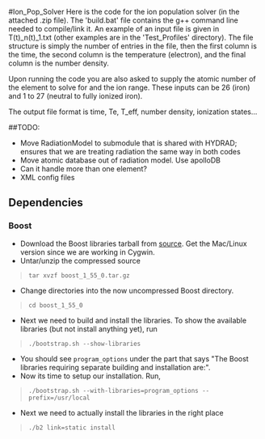 #Ion\_Pop\_Solver
Here is the code for the ion population solver (in the attached .zip file). The 'build.bat' file contains the g++ command line needed to compile/link it. An example of an input file is given in T(t)_n(t)_1.txt (other examples are in the 'Test_Profiles' directory). The file structure is simply the number of entries in the file, then the first column is the time, the second column is the temperature (electron), and the final column is the number density.

Upon running the code you are also asked to supply the atomic number of the element to solve for and the ion range. These inputs can be 26 (iron) and 1 to 27 (neutral to fully ionized iron).

The output file format is time, Te, T_eff, number density, ionization states...

##TODO:
 + Move RadiationModel to submodule that is shared with HYDRAD; ensures that we are 
treating radiation the same way in both codes
 + Move atomic database out of radiation model. Use apolloDB
 + Can it handle more than one element?
 + XML config files
 
## Dependencies
### Boost

 + Download the Boost libraries tarball from [source](http://www.boost.org/doc/libs/1_55_0/more/getting_started/unix-variants.html). Get the Mac/Linux version since we are working in Cygwin.
 + Untar/unzip the compressed source
 > `tar xvzf boost_1_55_0.tar.gz`
 + Change directories into the now uncompressed Boost directory.
 > `cd boost_1_55_0`
 + Next we need to build and install the libraries. To show the available libraries (but not install anything yet), run
 > `./bootstrap.sh --show-libraries`
 + You should see `program_options` under the part that says "The Boost libraries requiring separate building and installation are:".
 + Now its time to setup our installation. Run,
 > `./bootstrap.sh --with-libraries=program_options --prefix=/usr/local`
 + Next we need to actually install the libraries in the right place
 > `./b2 link=static install` 
